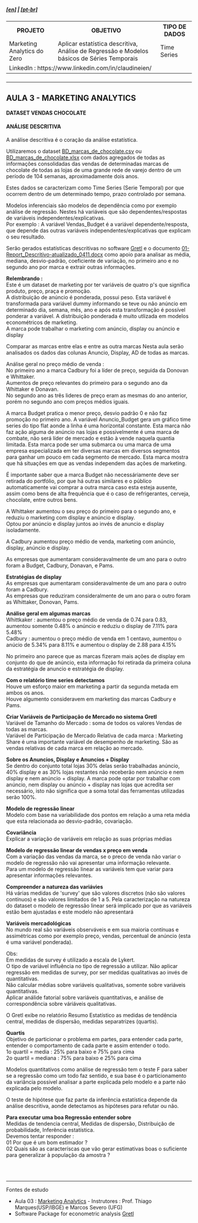 <h5><a href="blank_">[en]</a> | <a href="blank_">[pt-br]</a>
</h5>
<h5>
<div>
  <table>
    <tr>
      <th>PROJETO</th>
      <th>OBJETIVO</th>
      <th>TIPO DE DADOS</th>
    </tr>
    <tr>
      <td>Marketing Analytics do Zero</td>
      <td>Aplicar estatística descritiva, Análise de Regressão e Modelos básicos de Séries Temporais</td>
      <td>Time Series</td>
    </tr>
    <tr>
        <td colspan="4">LinkedIn : https://www.linkedin.com/in/claudineien/</td>
    </tr>
  </table>
</div>
</h5>
<hr>
<h2>AULA 3 - MARKETING ANALYTICS</h2>
<h4>DATASET VENDAS CHOCOLATE</h4>
<h4>ANÁLISE DESCRITIVA</h4>
<p>A análise descritiva é o coração da análise estatística.</p>
<p>Utilizaremos o dataset <a href="https://github.com/claudineien/marketing-analytics-gretl-r/tree/main/2-dataset">BD_marcas_de_chocolate.csv</a> ou <a href="https://github.com/claudineien/marketing-analytics-gretl-r/tree/main/2-dataset">BD_marcas_de_chocolate.xlsx</a> com dados agregados de todas as informações consolidadas das vendas de determinadas marcas de chocolate de todas as lojas de uma grande rede de varejo dentro de um período de 104 semanas, aproximadamente dois anos.</p>

<p>Estes dados se caracterizam como Time Series (Serie Temporal) por que ocorrem dentro de um determinado tempo, prazo controlado por semana.</p>

<p>Modelos inferenciais são modelos de dependência como por exemplo análise de regressão. Nestes há variáveis que são dependentes/respostas de variáveis independentes/explicativas.<br>
Por exemplo : A variável Vendas_Budget é a variável dependente/resposta, que depende das outras variáveis independentes/explicativas que explicam o seu resultado.</p>

<p>Serão gerados estatísticas descritivas no software <a href="http://gretl.sourceforge.net/pt.html">Gretl</a> e o documento <a href="https://github.com/claudineien/marketing-analytics-gretl-r/tree/main/0-documentation">01-Report_Descritivo-atualizado_0411.docx</a> como apoio para analisar as média, mediana, desvio-padrão, coeficiente de variação, no primeiro ano e no segundo ano por marca e extrair outras informações.</p>

<p>
<strong>Relembrando :</strong><br>
Este é um dataset de marketing por ter variáveis de quatro p's que significa produto, preço, praça e promoção.<br>
A distribuição de anúncio é ponderada, possui peso. Esta variável é transformada para variável dummy informando se teve ou não anúncio em determinado dia, semana, mês, ano e após esta transformação é possível ponderar a variável.
A distribuição ponderada é muito utlizada em modelos econométricos de marketing.<br>
A marca pode trabalhar o marketing com anúncio, display ou anúncio e display
</p>

<p>
Comparar as marcas entre elas e entre as outra marcas
Nesta aula serão analisados os dados das colunas Anuncio, Display, AD de todas as marcas.<br>

Análise geral no preço médio de venda : <br>
No primeiro ano a marca Cadbury foi a líder de preço, seguida da Donovan e Whittaker.<br>
Aumentos de preço relevantes do primeiro para o segundo ano da Whittaker e Donavan.<br>
No segundo ano as três lideres de preço eram as mesmas do ano anterior, porém no segundo ano com preços médios iguais.<br>

A marca Budget pratica o menor preço, desvio padrão 0 e não faz promoção no primeiro ano. A variável Anuncio_Budget gera um gráfico time series do tipo flat aonde a linha é uma horizontal constante. Esta marca não faz ação alguma de anúncio nas lojas e possivelmente é uma marca de combate, não será líder de mercado e estão à vende naquela quantia limitada. Esta marca pode ser uma submarca ou uma marca de uma empresa especializada em ter diversas marcas em diversos segmentos para ganhar um pouco em cada segmento de mercado. Esta marca mostra que há situações em que as vendas independem das ações de marketing.<br>

É importante saber que a marca Budget não necessáriamente deve ser retirada do portfólio, por que há outras similares e o público automaticamente vai comprar a outra marca caso esta esteja ausente, assim como bens de alta frequência que é o caso de refrigerantes, cerveja, chocolate, entre outros bens.<br>

A Whittaker aumentou o seu preço do primeiro para o segundo ano, e reduziu o marketing com display e anúncio e display.<br>
Optou por anúncio e display juntos ao invés de anuncio e display isoladamente.<br>

A Cadbury aumentou preço médio de venda, marketing com anúncio, display, anúncio e display.<br>

As empresas que aumentaram consideravalmente de um ano para o outro foram a Budget, Cadbury, Donavan, e Pams.<br>

<strong>Estratégias de display</strong><br>
As empresas que aumentaram consideravalmente de um ano para o outro foram a Cadbury.<br>
As empresas que reduziram consideralmente de um ano para o outro foram as Whittaker, Donovan, Pams.

<strong>Análise geral em algumas marcas</strong><br>
Whittkaker : aumentou o preço médio de venda de 0.74 para 0.83, aumentou somente 0.48% o anúncio e reduziu o display de 7.11% para 5.48%<br>
Cadbury : aumentou o preço médio de venda em 1 centavo, aumentou o anúcio de 5.34% para 8.11% e aumentou o display de 2.88 para 4.15%<br>

No primeiro ano parece que as marcas fizeram mais ações de display em conjunto do que de anúncio, esta informação foi retirada da primeira coluna da estratégia de anuncio e estratégia de display.<br>

<strong>Com o relatório time series detectamos</strong><br>
Houve um esforço maior em marketing a partir da segunda metada em ambos os anos.<br>
Houve algumento consideravem em marketing das marcas Cadbury e Pams.<br>

<strong>Criar Variáveis de Participação de Mercado no sistema Gretl</strong><br>
Variável de Tamanho do Mercado : soma de todos os valores Vendas de todas as marcas.<br>
Variável de Participação de Mercado Relativa de cada marca : Marketing Share é uma importante variável de desempenho de marketing. São as vendas relativas de cada marca em relação ao mercado.<br>

<strong>Sobre os Anuncios, Display e Anuncios + Display</strong><br>
Se dentro do conjunto total lojas 30% delas serão trabalhadas anúncio, 40% display e as 30% lojas restantes não receberão nem anúncio e nem display e nem anúncio + display.
A marca pode optar por trabalhar com anúncio, nem display ou anúncio + display nas lojas que acredita ser necessário, isto não significa que a soma total das ferramentas utilizadas serão 100%.<br>

<strong>Modelo de regressão linear</strong><br>
Modelo com base na variabilidade dos pontos em relação a uma reta média que esta relacionada ao desvio-padrão, covariação.<br>

<strong>Covariância</strong><br>
Explicar a variação de variáveis em relação as suas próprias médias<br>

<strong>Modelo de regressão linear de vendas x preço em venda</strong><br>
Com a variação das vendas da marca, se o preco de venda não variar o modelo de regressão não vai apresentar uma informação relevante.<br>
Para um modelo de regressão linear as variáveis tem que variar para apresentar informações relevantes.<br>

<strong>Compreender a natureza das variávies</strong><br>
Há várias medidas de 'survey' que são valores discretos (não são valores contínuos) e são valores limitados de 1 a 5. Pela caracterização na natureza do dataset o modelo de regressão linear será implicado por que as variáveis estão bem ajustadas e este modelo não apresentará<br>

<strong>Variáveis mercadológicas</strong><br> 
No mundo real são variáveis observáveis e em sua maioria contínuas e assimétricas como por exemplo preço, vendas, percentual de anúncio (esta é uma variável ponderada).<br>

Obs:<br>
Em medidas de survey é utilizado a escala de Lykert.<br>
O tipo de variável influência no tipo de regressão a utilizar.
Não aplicar regressão em medidas de survey, por ser medidas qualitativas ao invés de quantitativas.<br>
Não calcular médias sobre variáveis qualitativas, somente sobre variáveis quantitativas.<br>
Aplicar análide fatorial sobre variáveis quantitativas, e análise de correspondência sobre váriáveis qualitativas.<br>

O Gretl exibe no relatório Resumo Estatístico as medidas de tendência central, medidas de dispersão, medidas separatrizes (quartis).<br>

<strong>Quartis</strong><br>
Objetivo de particionar o problema em partes, para entender cada parte, entender o comportamento de cada parte e assim entender o todo.<br>
1o quartil =  media : 25% para baixo e 75% para cima<br>
2o quartil = mediana : 75% para baixo e 25% para cima<br>

Modelos quantitativos como análise de regressão tem o teste F para saber se a regressão como um todo faz sentido, e sua base é o particionamento da variância possivel analisar a parte explicada pelo modelo e a parte não explicada pelo modelo.<br>

O teste de hipótese que faz parte da inferência estatística depende da análise descritiva, aonde detectamos as hipóteses para refutar ou não.<br>

<strong>Para executar uma boa Regressão entender sobre </strong><br>
Medidas de tendencia central, Medidas de dispersão, Distribuição de probabilidade, Inferência estatística.<br>
Devemos tentar responder : <br>
01 Por que é um bom estimador ?<br>
02 Quais são as caracteríscas que vão gerar estimativas boas o suficiente para generalizar à população da amostra ?
</p>

<br><br>
<hr>
<p>Fontes de estudo
    <ul>
        <li>Aula 03 : <a href="https://youtu.be/KqB3j3mDyT4">Marketing Analytics</a> - Instrutores : Prof. Thiago Marques(USP/IBGE) e Marcos Severo (UFG)</li>
        <li>Software Package for econometric analysis <a href="http://gretl.sourceforge.net/">Gretl</a></li>
    </ul>
</p>
